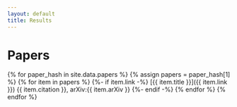 ```yaml
---
layout: default
title: Results
---
```

<script src="https://cdnjs.cloudflare.com/ajax/libs/mathjax/2.7.1/MathJax.js?config=TeX-AMS-MML_HTMLorMML" type="text/javascript">
</script>

# Papers 

<!-- loop over paper files in _data directory -->
{% for paper_hash in site.data.papers %}
{% assign papers = paper_hash[1] %}
{% for item in papers %}
{%- if item.link -%}
[{{ item.title }}]({{ item.link }}) {{ item.citation }}, arXiv:{{ item.arXiv }} 
{%- endif -%}
{% endfor %}
{% endfor %}
